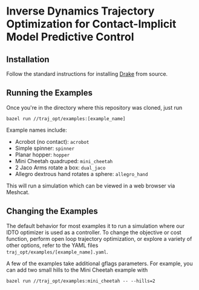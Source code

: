 # Inverse Dynamics Trajectory Optimization for Contact-Implicit Model Predictive Control

## Installation

Follow the standard instructions for installing [Drake](https://drake.mit.edu)
from source. 

## Running the Examples

Once you're in the directory where this repository was cloned, just run
```
bazel run //traj_opt/examples:[example_name]
```

Example names include:
- Acrobot (no contact): `acrobot`
- Simple spinner: `spinner`
- Planar hopper: `hopper`
- Mini Cheetah quadruped: `mini_cheetah`
- 2 Jaco Arms rotate a box: `dual_jaco`
- Allegro dextrous hand rotates a sphere: `allegro_hand`

This will run a simulation which can be viewed in a web browser via Meshcat.

## Changing the Examples

The default behavior for most examples it to run a simulation where our IDTO
optimizer is used as a controller. To change the objective or cost function,
perform open loop trajectory optimization, or explore a variety of other
options, refer to the YAML files `traj_opt/examples/[example_name].yaml`.

A few of the examples take additional gflags parameters. For example, you can
add two small hills to the Mini Cheetah example with

```
bazel run //traj_opt/examples:mini_cheetah -- --hills=2
```

